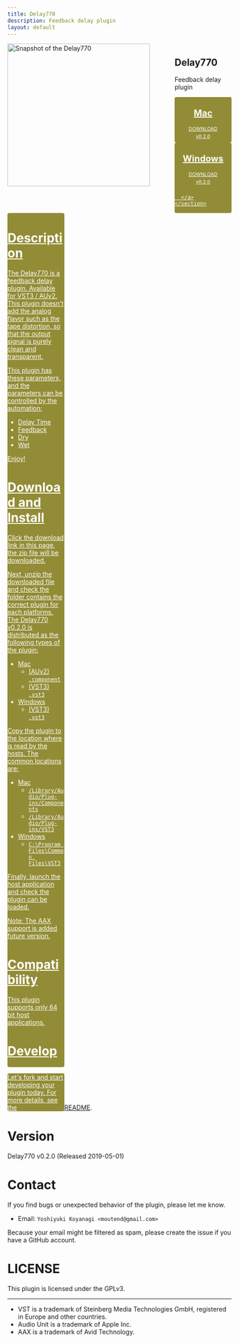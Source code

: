 ```yaml
---
title: Delay770
description: Feedback delay plugin
layout: default
---
```

<style>
.download-link {
  display: inline-block;
  width: 128px;
  color: #FFF;
  background-color: #928C36;
  border-radius: 4px;
}
.download-link-platform {
  font-size: 20px;
  font-weight: bold;
  text-align: center;
  margin: 0;
  padding-top: 24px;
}
.download-link-text {
  font-size: 11px;
  text-align: center;
  margin: 0;
  padding-top: 16px;
}

.download-link-version {
  font-size: 10px;
  font-weight: bold;
  opacity: 0.75;
  text-align: center;
  margin: 0;
  padding-top: 4px;
  padding-bottom: 8px;
}

.columns {
  display: flex;
}
.column {
  flex: 1;
}
@media only screen and (max-width: 768px) {
  .columns {
    display: block;
  }
  .column {
    display: block;
  margin-right: 0;
  }
}
</style>
<div id="download-area">
  <div class="columns">
    <div class="column">
      <img alt="Snapshot of the Delay770" src="https://tqaudio.github.io/img/delay770.png" width="320px">
    </div>
    <section class="column">
      <h1>Delay770</h1>
      <p>Feedback delay plugin</p>
      <a class="download-link" href="https://github.com/tqaudio/delay770/releases/download/v0.2.0/delay770_v0.2.0_mac.zip">
        <p class="download-link-platform">Mac</p>
        <p class="download-link-text">DOWNLOAD</p>
        <p class="download-link-version">v0.2.0</p>
      </a>
      <a class="download-link" href="https://github.com/tqaudio/delay770/releases/download/v0.2.0/delay770_v0.2.0_win.zip">
        <p class="download-link-platform">Windows</p>
        <p class="download-link-text">DOWNLOAD</p>
        <p class="download-link-version">v0.2.0</p>

      </a>
    </section>
  </div>
</div>

# Description

The Delay770 is a feedback delay plugin. Available for VST3 / AUv2. This plugin doesn't add the analog flavor such as the tape distortion, so that the output signal is purely clean and transparent.

This plugin has these parameters, and the parameters can be controlled by the automation:

- Delay Time
- Feedback
- Dry
- Wet

Enjoy!

# Download and Install

Click the download link in this page, the zip file will be downloaded.

Next, unzip the downloaded file and check the folder contains the correct plugin for each platforms. The Delay770 v0.2.0 is distributed as the following types of the plugin:

- Mac
  - (AUv2) `.component`
  - (VST3) `.vst3`
- Windows
  - (VST3) `.vst3`

Copy the plugin to the location where is read by the hosts. The common locations are:

- Mac
  - `/Library/Audio/Plug-ins/Components`
  - `/Library/Audio/Plug-ins/VST3`
- Windows
  - `C:\Program Files\Common Files\VST3`

Finally, launch the host application and check the plugin can be loaded.

Note: The AAX support is added future version.

# Compatibility

This plugin supports only 64 bit host applications.

# Develop

Let's fork and start developing your plugin today. For more details, see the [README](https://github.com/tqaudio/delay770).

# Version

Delay770 v0.2.0 (Released 2019-05-01)

# Contact

If you find bugs or unexpected behavior of the plugin, please let me know.

- Email: `Yoshiyuki Koyanagi <moutend@gmail.com>`

Because your email might be filtered as spam, please create the issue if you have a GitHub account.

# LICENSE

This plugin is licensed under the GPLv3.

--------

- VST is a trademark of Steinberg Media Technologies GmbH, registered in Europe and other countries.
- Audio Unit is a trademark of Apple Inc.
- AAX is a trademark of Avid Technology.
